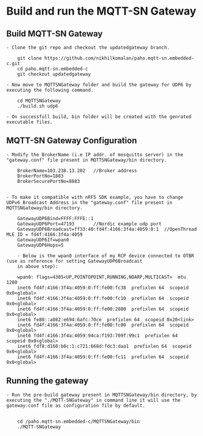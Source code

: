 # Build and run the MQTT-SN Gateway 

## Build MQTT-SN Gateway
	
	- Clone the git repo and checkout the updatedgateway branch.
		
		git clone https://github.com/nikhilkomalan/paho.mqtt-sn.embedded-c.git
		cd paho.mqtt-sn.embedded-c
		git checkout updatedgateway

	- Now move to MQTTSNGateway folder and build the gateway for UDP6 by executing the following command.

		cd MQTTSNGateway
		./build.sh udp6

	- On successfull build, bin folder will be created with the genrated executable files. 	

## MQTT-SN Gateway Configuration

	- Modify the BrokerName (i.e IP addr. of mosquitto server) in the "gateway.conf" file present in MQTTSNGateway/bin directory. 
	
		BrokerName=103.238.13.202 	//Broker address
		BrokerPortNo=1883
		BrokerSecurePortNo=8883

		
	- To make it compatible with nRF5 SDK example, you have to change UDPv6 Broadcast Address in the "gateway.conf" file present in MQTTSNGateway/bin directory. 

		GatewayUDP6Bind=FFFF:FFFE::1 
		GatewayUDP6Port=47193		//Nordic example udp port
		GatewayUDP6Broadcast=ff33:40:fd4f:4166:3f4a:4059:0:1  //OpenThread MLE ID = fd4f:4166:3f4a:4059
		GatewayUDP6If=wpan0
		GatewayUDP6Hops=5		
		
		- Below is the wpan0 interface of my RCP device connected to OTBR (use as reference for setting GatewayUDP6Broadcast
		in above step): 
		
		wpan0: flags=4305<UP,POINTOPOINT,RUNNING,NOARP,MULTICAST>  mtu 1280
		inet6 fd4f:4166:3f4a:4059:0:ff:fe00:fc38  prefixlen 64  scopeid 0x0<global>
		inet6 fd4f:4166:3f4a:4059:0:ff:fe00:fc10  prefixlen 64  scopeid 0x0<global>
		inet6 fd4f:4166:3f4a:4059:0:ff:fe00:2800  prefixlen 64  scopeid 0x0<global>
		inet6 fe80::a082:e694:6afc:70ce  prefixlen 64  scopeid 0x20<link>
		inet6 fd4f:4166:3f4a:4059:0:ff:fe00:fc00  prefixlen 64  scopeid 0x0<global>
		inet6 fd4f:4166:3f4a:4059:94ca:f193:709f:99c1  prefixlen 64  scopeid 0x0<global>
		inet6 fdf8:d160:b0c:1:c721:668d:fdc3:daa1  prefixlen 64  scopeid 0x0<global>
		inet6 fd4f:4166:3f4a:4059:0:ff:fe00:fc11  prefixlen 64  scopeid 0x0<global>


## Running the gateway

	- Run the pre-build gateway present in MQTTSNGateway/bin directory, by executing the "./MQTT-SNGateway" in command line it will use the gateway.conf file as configuration file by default.


		cd /paho.mqtt-sn.embedded-c/MQTTSNGateway/bin
		./MQTT-SNGateway
